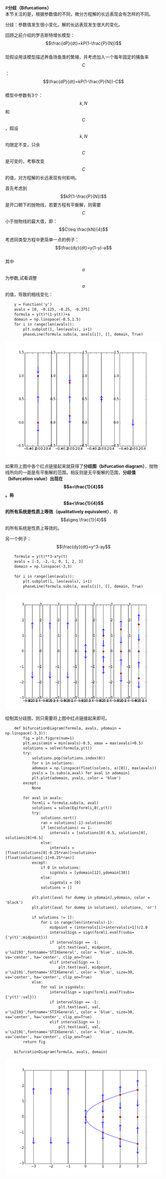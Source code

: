#**分歧（Bifurcations）**  
本节关注的是，根据参数值的不同，微分方程解的长远表现会有怎样的不同。  

分歧：参数值发生很小变化，解的长远表现发生很大的变化。

回顾之前介绍的罗吉斯特增长模型：
$$\frac{dP}{dt}=kP(1-\frac{P}{N})$$    
现假设用该模型描述养鱼场鱼类的繁殖，并考虑加入一个每年固定的捕鱼率$$C$$：
$$\frac{dP}{dt}=kP(1-\frac{P}{N})-C$$    
模型中参数有3个：$$k,N$$和$$C$$，假设$$k,N$$均限定不变，只余$$C$$是可变的，考察改变$$C$$的值，对方程解的长远表现有何影响。  

首先考虑到$$kP(1-\frac{P}{N})$$是开口朝下的抛物线，若要方程有平衡解，则需要$$C$$小于抛物线的最大值，即：  
$$C\leq \frac{kN}{4}$$  

考虑同类型方程中更简单一点的例子：  
$$\frac{dy}{dt}=y(1-y)-a$$  
其中$$a$$为参数,试看调整$$a$$的值，导致的相线变化： 

```
    y = Function('y')
    avals = [0, -0.125, -0.25, -0.375]
    formula = y(t)*(1-y(t))+a
    domain = np.linspace(-0.5,1.5)
    for i in range(len(avals)):
        plt.subplot(1, len(avals), i+1)
        phaseLine(formula.subs(a, avals[i]), [], domain, True)
```
![08-01phaseLines](images/08-01phaseLines.png)

如果将上图中各个红点链接起来就获得了**分歧图（bifurcation diagram）**，抛物线所向的一面是有平衡解的范围，相反则是无平衡解的范围，**分歧值（bifurcation value）**出现在$$a=\frac{1}{4}$$。称$$a<\frac{1}{4}$$的所有系统是**性质上等效（qualitatively equivalent）**，称$$a\geq \frac{1}{4}$$的所有系统是性质上等效的。

另一个例子：
$$\frac{dy}{dt}=y^3-ay$$  

```
    formula = y(t)**3-a*y(t)
    avals = [-3, -2,-1, 0, 1, 2, 3]
    domain = np.linspace(-3,3)
    
    for i in range(len(avals)):
        plt.subplot(1, len(avals), i+1)
        phaseLine(formula.subs(a, avals[i]), [], domain, True)
```


![08-02bifurcationDiagram.png](images/08-02bifurcationDiagram.png)

绘制其分歧图，则只需要将上图中红点链接起来即可。

```
    def bifurcationDiagram(formula, avals, ydomain = np.linspace(-3,3)):
        fig = plt.figure(num=1)
        plt.axis(xmin = min(avals)-0.5, xmax = max(avals)+0.5)
        solutions = solve(formula,y(t))
        try:
            solutions.pop(solutions.index(0))
            for s in solutions:
            adomain = np.linspace(float(solve(s, a)[0]), max(avals))
            yvals = [s.subs(a,aval) for aval in adomain]
            plt.plot(adomain, yvals, color = 'blue')
        except:
            None
            
        for aval in avals:
            formli = formula.subs(a, aval)
            solutions = solve(Eq(formli,0),y(t))
            try:
                solutions.sort()
                ran = solutions[-1]-solutions[0]
                if len(solutions) == 1:
                    intervals = [solutions[0]-0.5, solutions[0], solutions[0]+0.5]
                else:
                    intervals = [float(solutions[0]-0.25*ran)]+solutions+[float(solutions[-1]+0.25*ran)]
            except:    
                if 0 in solutions:
                    signVals = [ydomain[12],ydomain[38]]
                else:
                    signVals = [0]
                solutions = []
        
            plt.plot([aval for dummy in ydomain],ydomain, color = 'black')
            plt.plot([aval for dummy in solutions], solutions, 'or')
        
            if solutions != []:
                for i in range(len(intervals)-1):
                    midpoint = (intervals[i]+intervals[i+1])/2.0
                    intervalSign = sign(formli.evalf(subs={'y(t)':midpoint}))
                    if intervalSign == -1:
                        plt.text(aval, midpoint, u'\u2193',fontname='STIXGeneral', color = 'blue', size=30, va='center', ha='center', clip_on=True)
                    elif intervalSign == 1:
                        plt.text(aval, midpoint, u'\u2191',fontname='STIXGeneral', color = 'blue', size=30, va='center', ha='center', clip_on=True)
            else:
                for val in signVals:
                    intervalSign = sign(formli.evalf(subs={'y(t)':val}))
                    if intervalSign == -1:
                        plt.text(aval, val, u'\u2193',fontname='STIXGeneral', color = 'blue', size=30, va='center', ha='center', clip_on=True)
                    elif intervalSign == 1:
                        plt.text(aval, val, u'\u2191',fontname='STIXGeneral', color = 'blue', size=30, va='center', ha='center', clip_on=True)
        return fig
        
    bifurcationDiagram(formula, avals, domain)
```
![08-03bifurcationDiagramBetter.png](images/08-03bifurcationDiagramBetter.png)   






